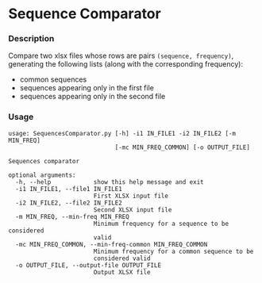 # Sequence Comparator

### Description
Compare two xlsx files whose rows are pairs `(sequence, frequency)`, generating the following lists (along with the corresponding frequency):
- common sequences
- sequences appearing only in the first file
- sequences appearing only in the second file


### Usage
```text
usage: SequencesComparator.py [-h] -i1 IN_FILE1 -i2 IN_FILE2 [-m MIN_FREQ]
                              [-mc MIN_FREQ_COMMON] [-o OUTPUT_FILE]

Sequences comparator

optional arguments:
  -h, --help            show this help message and exit
  -i1 IN_FILE1, --file1 IN_FILE1
                        First XLSX input file
  -i2 IN_FILE2, --file2 IN_FILE2
                        Second XLSX input file
  -m MIN_FREQ, --min-freq MIN_FREQ
                        Minimum frequency for a sequence to be considered
                        valid
  -mc MIN_FREQ_COMMON, --min-freq-common MIN_FREQ_COMMON
                        Minimum frequency for a common sequence to be
                        considered valid
  -o OUTPUT_FILE, --output-file OUTPUT_FILE
                        Output XLSX file
```
